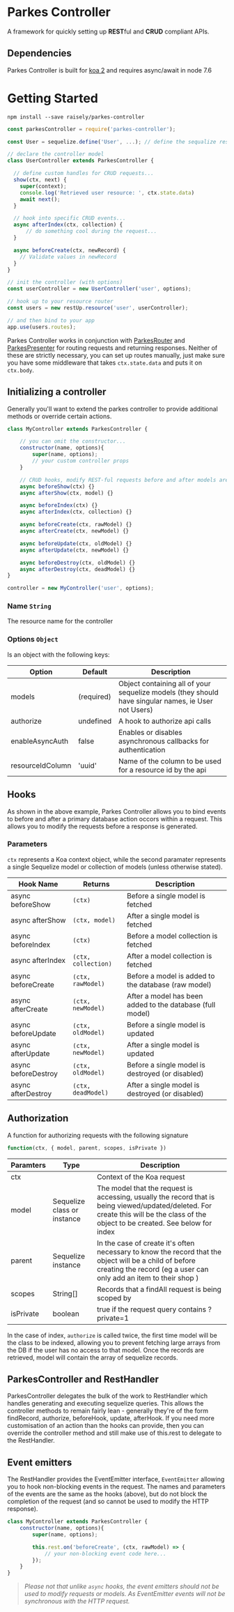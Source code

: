 # Parkes Controller

A framework for quickly setting up **REST**ful and **CRUD** compliant APIs.

## Dependencies

Parkes Controller is built for [koa 2](https://github.com/koajs/koa) and requires async/await in node 7.6

# Getting Started

`npm install --save raisely/parkes-controller`

```javascript
const parkesController = require('parkes-controller');

const User = sequelize.define('User', ...); // define the sequalize resouce

// declare the controller model
class UserController extends ParkesController {

  // define custom handles for CRUD requests...
  show(ctx, next) {
    super(context);
    console.log('Retrieved user resource: ', ctx.state.data)
    await next();
  }

  // hook into specific CRUD events...
  async afterIndex(ctx, collection) {
      // do something cool during the request...
  }

  async beforeCreate(ctx, newRecord) {
    // Validate values in newRecord
  }
}

// init the controller (with options)
const userController = new UserController('user', options);

// hook up to your resource router
const users = new restUp.resource('user', userController);

// and then bind to your app
app.use(users.routes);
```

Parkes Controller works in conjunction with [ParkesRouter](https://github.com/raisely/parkes-router) and [ParkesPresenter](https://github.com/raisely/parkes-presenter) for routing requests and returning responses. Neither of these are strictly necessary, you can set up routes manually, just make sure you have some middleware that takes `ctx.state.data` and puts it on `ctx.body`.

## Initializing a controller

Generally you'll want to extend the parkes controller to provide additional methods or override certain actions.

```javascript
class MyController extends ParkesController {

    // you can omit the constructor...
    constructor(name, options){
        super(name, options);
        // your custom controller props
    }

    // CRUD hooks, modify REST-ful requests before and after models are generated
    async beforeShow(ctx) {}
    async afterShow(ctx, model) {}

    async beforeIndex(ctx) {}
    async afterIndex(ctx, collection) {}

    async beforeCreate(ctx, rawModel) {}
    async afterCreate(ctx, newModel) {}

    async beforeUpdate(ctx, oldModel) {}
    async afterUpdate(ctx, newModel) {}

    async beforeDestroy(ctx, oldModel) {}
    async afterDestroy(ctx, deadModel) {}
}

controller = new MyController('user', options);
```

### Name `String`

The resource name for the controller

### Options `Object`

Is an object with the following keys:

Option           | Default    | Description
---------------- | ---------- | ---------------------------------------------------------------------------------------------------
models           | (required) | Object containing all of your sequelize models (they should have singular names, ie User not Users)
authorize        | undefined  | A hook to authorize api calls
enableAsyncAuth  | false      | Enables or disables asynchronous callbacks for authentication
resourceIdColumn | 'uuid'     | Name of the column to be used for a resource id by the api

## Hooks

As shown in the above example, Parkes Controller allows you to bind events to before and after a primary database action occors within a request. This allows you to modify the requests before a response is generated.

### Parameters

`ctx` represents a Koa context object, while the second paramater represents a single Sequelize model or collection of models (unless otherwise stated).

Hook Name           | Returns             | Description
------------------- | ------------------- | ---------------------------------------------------------
async beforeShow    | `(ctx)`             | Before a single model is fetched
async afterShow     | `(ctx, model)`      | After a single model is fetched
async beforeIndex   | `(ctx)`             | Before a model collection is fetched
async afterIndex    | `(ctx, collection)` | After a model collection is fetched
async beforeCreate  | `(ctx, rawModel)`   | Before a model is added to the database (raw model)
async afterCreate   | `(ctx, newModel)`   | After a model has been added to the database (full model)
async beforeUpdate  | `(ctx, oldModel)`   | Before a single model is updated
async afterUpdate   | `(ctx, newModel)`   | After a single model is updated
async beforeDestroy | `(ctx, oldModel)`   | Before a single model is destroyed (or disabled)
async afterDestroy  | `(ctx, deadModel)`  | After a single model is destroyed (or disabled)

## Authorization

A function for authorizing requests with the following signature

```javascript
function(ctx, { model, parent, scopes, isPrivate })
```

Paramters | Type                        | Description
--------- | --------------------------- | ------------------------------------------------------------------------------------------------------------------------------------------------------------------------------------
ctx       |                             | Context of the Koa request
model     | Sequelize class or instance | The model that the request is accessing, usually the record that is being viewed/updated/deleted. For create this will be the class of the object to be created. See below for index
parent    | Sequelize instance          | In the case of create it's often necessary to know the record that the object will be a child of before creating the record (eg a user can only add an item to their shop )
scopes    | String[]                    | Records that a findAll request is being scoped by
isPrivate | boolean                     | true if the request query contains ?private=1

In the case of index, `authorize` is called twice, the first time model will be the class to be indexed, allowing you to prevent fetching large arrays from the DB if the user has no access to that model. Once the records are retrieved, model will contain the array of sequelize records.

## ParkesController and RestHandler

ParkesController delegates the bulk of the work to RestHandler which handles generating and executing sequelize queries. This allows the controller methods to remain fairly lean - generally they're of the form findRecord, authorize, beforeHook, update, afterHook. If you need more customisation of an action than the hooks can provide, then you can override the controller method and still make use of this.rest to delegate to the RestHandler.

## Event emitters

The RestHandler provides the EventEmitter interface, `EventEmitter` allowing you to hook non-blocking events in the request. The names and parameters of the events are the same as the hooks (above), but do not block the completion of the request (and so cannot be used to modify the HTTP response).

```javascript
class MyController extends ParkesController {
    constructor(name, options){
        super(name, options);

        this.rest.on('beforeCreate', (ctx, rawModel) => {
            // your non-blocking event code here...
        });
    }
}
```

> _Please not that unlike `async` hooks, the event emitters should not be used to modify requests or models. As EventEmitter events will not be synchronous with the HTTP request._
